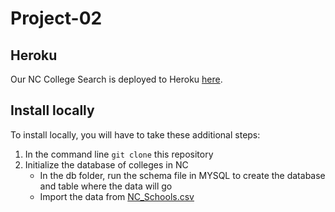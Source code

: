 # Project-02

## Heroku
Our NC College Search is deployed to Heroku [here](https://pure-ridge-94757.herokuapp.com/).

## Install locally
To install locally, you will have to take these additional steps:  
1. In the command line ```git clone``` this repository
2. Initialize the database of colleges in NC  
    * In the db folder, run the schema file in MYSQL to create the database and table where the data will go
    * Import the data from [NC_Schools.csv](./db/NC_Schools.csv)
